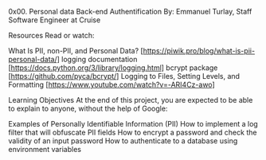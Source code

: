 0x00. Personal data
Back-end
Authentification
 By: Emmanuel Turlay, Staff Software Engineer at Cruise


Resources
Read or watch:

What Is PII, non-PII, and Personal Data? [https://piwik.pro/blog/what-is-pii-personal-data/]
logging documentation [https://docs.python.org/3/library/logging.html]
bcrypt package [https://github.com/pyca/bcrypt/]
Logging to Files, Setting Levels, and Formatting [https://www.youtube.com/watch?v=-ARI4Cz-awo]


Learning Objectives
At the end of this project, you are expected to be able to explain to anyone, without the help of Google:

Examples of Personally Identifiable Information (PII)
How to implement a log filter that will obfuscate PII fields
How to encrypt a password and check the validity of an input password
How to authenticate to a database using environment variables
